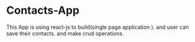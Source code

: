 # Contacts-App
This App is using react-js to build(single page application ). and user can save their contacts. and make crud operations. 
